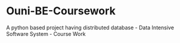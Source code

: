 # Ouni-BE-Coursework
A python based project having distributed database - Data Intensive Software System - Course Work 
